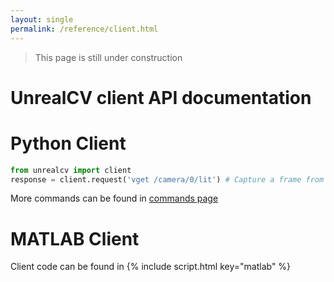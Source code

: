 ```yaml
---
layout: single
permalink: /reference/client.html
---
```

<blockquote class='bg-warning'>
This page is still under construction
</blockquote>

# UnrealCV client API documentation

# Python Client
<div id="python"></div>

```python
from unrealcv import client
response = client.request('vget /camera/0/lit') # Capture a frame from the game
```
More commands can be found in [commands page](commands.html)

<!-- More elaborate examples can be found in these tutorials:

- [Generate Dataset](ipynb_generate_images.html)
- [Integrate with faster RCNN](faster_rcnn.html) -->

<!-- [API](ue4cv.html) -->

# MATLAB Client
<div id="matlab"></div>

Client code can be found in {% include script.html key="matlab" %}
